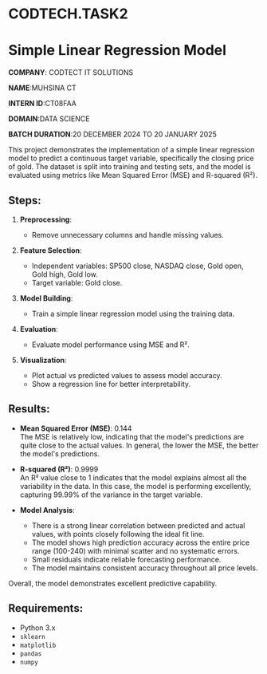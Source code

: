 # CODTECH.TASK2
# Simple Linear Regression Model

**COMPANY**: CODTECT IT SOLUTIONS

**NAME**:MUHSINA CT

**INTERN ID**:CT08FAA

**DOMAIN**:DATA SCIENCE

**BATCH DURATION**:20 DECEMBER 2024 TO 20 JANUARY 2025


This project demonstrates the implementation of a simple linear regression model to predict a continuous target variable, specifically the closing price of gold. The dataset is split into training and testing sets, and the model is evaluated using metrics like Mean Squared Error (MSE) and R-squared (R²).

## Steps:
1. **Preprocessing**: 
   - Remove unnecessary columns and handle missing values.
   
2. **Feature Selection**: 
   - Independent variables: SP500 close, NASDAQ close, Gold open, Gold high, Gold low.
   - Target variable: Gold close.

3. **Model Building**: 
   - Train a simple linear regression model using the training data.

4. **Evaluation**: 
   - Evaluate model performance using MSE and R².

5. **Visualization**:
   - Plot actual vs predicted values to assess model accuracy.
   - Show a regression line for better interpretability.

## Results:

- **Mean Squared Error (MSE)**: 0.144  
  The MSE is relatively low, indicating that the model's predictions are quite close to the actual values. In general, the lower the MSE, the better the model's predictions.

- **R-squared (R²)**: 0.9999  
  An R² value close to 1 indicates that the model explains almost all the variability in the data. In this case, the model is performing excellently, capturing 99.99% of the variance in the target variable.

- **Model Analysis**:
  - There is a strong linear correlation between predicted and actual values, with points closely following the ideal fit line.
  - The model shows high prediction accuracy across the entire price range (100-240) with minimal scatter and no systematic errors.
  - Small residuals indicate reliable forecasting performance.
  - The model maintains consistent accuracy throughout all price levels.

Overall, the model demonstrates excellent predictive capability.

## Requirements:
- Python 3.x
- `sklearn`
- `matplotlib`
- `pandas`
- `numpy`
